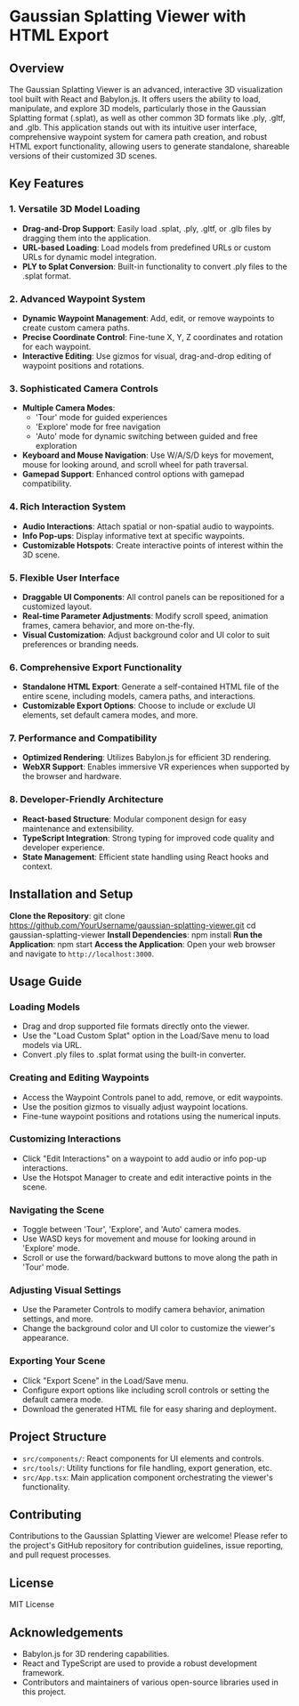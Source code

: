 # Gaussian Splatting Viewer with HTML Export

## Overview

The Gaussian Splatting Viewer is an advanced, interactive 3D visualization tool built with React and Babylon.js. It offers users the ability to load, manipulate, and explore 3D models, particularly those in the Gaussian Splatting format (.splat), as well as other common 3D formats like .ply, .gltf, and .glb. This application stands out with its intuitive user interface, comprehensive waypoint system for camera path creation, and robust HTML export functionality, allowing users to generate standalone, shareable versions of their customized 3D scenes.

## Key Features

### 1. Versatile 3D Model Loading
- **Drag-and-Drop Support**: Easily load .splat, .ply, .gltf, or .glb files by dragging them into the application.
- **URL-based Loading**: Load models from predefined URLs or custom URLs for dynamic model integration.
- **PLY to Splat Conversion**: Built-in functionality to convert .ply files to the .splat format.

### 2. Advanced Waypoint System
- **Dynamic Waypoint Management**: Add, edit, or remove waypoints to create custom camera paths.
- **Precise Coordinate Control**: Fine-tune X, Y, Z coordinates and rotation for each waypoint.
- **Interactive Editing**: Use gizmos for visual, drag-and-drop editing of waypoint positions and rotations.

### 3. Sophisticated Camera Controls
- **Multiple Camera Modes**: 
  - 'Tour' mode for guided experiences
  - 'Explore' mode for free navigation
  - 'Auto' mode for dynamic switching between guided and free exploration
- **Keyboard and Mouse Navigation**: Use W/A/S/D keys for movement, mouse for looking around, and scroll wheel for path traversal.
- **Gamepad Support**: Enhanced control options with gamepad compatibility.

### 4. Rich Interaction System
- **Audio Interactions**: Attach spatial or non-spatial audio to waypoints.
- **Info Pop-ups**: Display informative text at specific waypoints.
- **Customizable Hotspots**: Create interactive points of interest within the 3D scene.

### 5. Flexible User Interface
- **Draggable UI Components**: All control panels can be repositioned for a customized layout.
- **Real-time Parameter Adjustments**: Modify scroll speed, animation frames, camera behavior, and more on-the-fly.
- **Visual Customization**: Adjust background color and UI color to suit preferences or branding needs.

### 6. Comprehensive Export Functionality
- **Standalone HTML Export**: Generate a self-contained HTML file of the entire scene, including models, camera paths, and interactions.
- **Customizable Export Options**: Choose to include or exclude UI elements, set default camera modes, and more.

### 7. Performance and Compatibility
- **Optimized Rendering**: Utilizes Babylon.js for efficient 3D rendering.
- **WebXR Support**: Enables immersive VR experiences when supported by the browser and hardware.

### 8. Developer-Friendly Architecture
- **React-based Structure**: Modular component design for easy maintenance and extensibility.
- **TypeScript Integration**: Strong typing for improved code quality and developer experience.
- **State Management**: Efficient state handling using React hooks and context.

## Installation and Setup

**Clone the Repository**:
    git clone https://github.com/YourUsername/gaussian-splatting-viewer.git
    cd gaussian-splatting-viewer
**Install Dependencies**:
    npm install
**Run the Application**:
    npm start
 **Access the Application**:
    Open your web browser and navigate to `http://localhost:3000`.

## Usage Guide

### Loading Models
- Drag and drop supported file formats directly onto the viewer.
- Use the "Load Custom Splat" option in the Load/Save menu to load models via URL.
- Convert .ply files to .splat format using the built-in converter.

### Creating and Editing Waypoints
- Access the Waypoint Controls panel to add, remove, or edit waypoints.
- Use the position gizmos to visually adjust waypoint locations.
- Fine-tune waypoint positions and rotations using the numerical inputs.

### Customizing Interactions
- Click "Edit Interactions" on a waypoint to add audio or info pop-up interactions.
- Use the Hotspot Manager to create and edit interactive points in the scene.

### Navigating the Scene
- Toggle between 'Tour', 'Explore', and 'Auto' camera modes.
- Use WASD keys for movement and mouse for looking around in 'Explore' mode.
- Scroll or use the forward/backward buttons to move along the path in 'Tour' mode.

### Adjusting Visual Settings
- Use the Parameter Controls to modify camera behavior, animation settings, and more.
- Change the background color and UI color to customize the viewer's appearance.

### Exporting Your Scene
- Click "Export Scene" in the Load/Save menu.
- Configure export options like including scroll controls or setting the default camera mode.
- Download the generated HTML file for easy sharing and deployment.

## Project Structure

- `src/components/`: React components for UI elements and controls.
- `src/tools/`: Utility functions for file handling, export generation, etc.
- `src/App.tsx`: Main application component orchestrating the viewer's functionality.

## Contributing

Contributions to the Gaussian Splatting Viewer are welcome! Please refer to the project's GitHub repository for contribution guidelines, issue reporting, and pull request processes.

## License

MIT License

## Acknowledgements

- Babylon.js for 3D rendering capabilities.
- React and TypeScript are used to provide a robust development framework.
- Contributors and maintainers of various open-source libraries used in this project.
